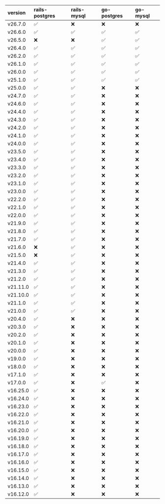 | version   | rails-postgres     | rails-mysql        | go-postgres        | go-mysql           |
|:----------|:-------------------|:-------------------|:-------------------|:-------------------|
| v26.7.0   | :white_check_mark: | :x:                | :x:                | :x:                |
| v26.6.0   | :white_check_mark: | :white_check_mark: | :white_check_mark: | :white_check_mark: |
| v26.5.0   | :x:                | :x:                | :white_check_mark: | :white_check_mark: |
| v26.4.0   | :white_check_mark: | :white_check_mark: | :white_check_mark: | :white_check_mark: |
| v26.2.0   | :white_check_mark: | :white_check_mark: | :white_check_mark: | :white_check_mark: |
| v26.1.0   | :white_check_mark: | :white_check_mark: | :white_check_mark: | :white_check_mark: |
| v26.0.0   | :white_check_mark: | :white_check_mark: | :white_check_mark: | :white_check_mark: |
| v25.1.0   | :white_check_mark: | :white_check_mark: | :white_check_mark: | :white_check_mark: |
| v25.0.0   | :white_check_mark: | :white_check_mark: | :x:                | :x:                |
| v24.7.0   | :white_check_mark: | :white_check_mark: | :x:                | :x:                |
| v24.6.0   | :white_check_mark: | :white_check_mark: | :x:                | :x:                |
| v24.4.0   | :white_check_mark: | :white_check_mark: | :x:                | :x:                |
| v24.3.0   | :white_check_mark: | :white_check_mark: | :x:                | :x:                |
| v24.2.0   | :white_check_mark: | :white_check_mark: | :x:                | :x:                |
| v24.1.0   | :white_check_mark: | :white_check_mark: | :x:                | :x:                |
| v24.0.0   | :white_check_mark: | :white_check_mark: | :x:                | :x:                |
| v23.5.0   | :white_check_mark: | :white_check_mark: | :x:                | :x:                |
| v23.4.0   | :white_check_mark: | :white_check_mark: | :x:                | :x:                |
| v23.3.0   | :white_check_mark: | :white_check_mark: | :x:                | :x:                |
| v23.2.0   | :white_check_mark: | :white_check_mark: | :x:                | :x:                |
| v23.1.0   | :white_check_mark: | :white_check_mark: | :x:                | :x:                |
| v23.0.0   | :white_check_mark: | :white_check_mark: | :x:                | :x:                |
| v22.2.0   | :white_check_mark: | :white_check_mark: | :x:                | :x:                |
| v22.1.0   | :white_check_mark: | :white_check_mark: | :x:                | :x:                |
| v22.0.0   | :white_check_mark: | :white_check_mark: | :x:                | :x:                |
| v21.9.0   | :white_check_mark: | :white_check_mark: | :x:                | :x:                |
| v21.8.0   | :white_check_mark: | :white_check_mark: | :x:                | :x:                |
| v21.7.0   | :white_check_mark: | :white_check_mark: | :x:                | :x:                |
| v21.6.0   | :x:                | :white_check_mark: | :x:                | :x:                |
| v21.5.0   | :x:                | :white_check_mark: | :x:                | :x:                |
| v21.4.0   | :white_check_mark: | :white_check_mark: | :x:                | :x:                |
| v21.3.0   | :white_check_mark: | :white_check_mark: | :x:                | :x:                |
| v21.2.0   | :white_check_mark: | :white_check_mark: | :x:                | :x:                |
| v21.11.0  | :white_check_mark: | :white_check_mark: | :x:                | :x:                |
| v21.10.0  | :white_check_mark: | :white_check_mark: | :x:                | :x:                |
| v21.1.0   | :white_check_mark: | :white_check_mark: | :x:                | :x:                |
| v21.0.0   | :white_check_mark: | :white_check_mark: | :x:                | :x:                |
| v20.4.0   | :white_check_mark: | :x:                | :x:                | :x:                |
| v20.3.0   | :white_check_mark: | :x:                | :x:                | :x:                |
| v20.2.0   | :white_check_mark: | :x:                | :x:                | :x:                |
| v20.1.0   | :white_check_mark: | :x:                | :x:                | :x:                |
| v20.0.0   | :white_check_mark: | :x:                | :x:                | :x:                |
| v19.0.0   | :white_check_mark: | :x:                | :x:                | :x:                |
| v18.0.0   | :white_check_mark: | :x:                | :x:                | :x:                |
| v17.1.0   | :white_check_mark: | :x:                | :x:                | :x:                |
| v17.0.0   | :white_check_mark: | :x:                | :white_check_mark: | :x:                |
| v16.25.0  | :white_check_mark: | :x:                | :x:                | :x:                |
| v16.24.0  | :white_check_mark: | :x:                | :x:                | :x:                |
| v16.23.0  | :white_check_mark: | :x:                | :x:                | :x:                |
| v16.22.0  | :white_check_mark: | :x:                | :x:                | :x:                |
| v16.21.0  | :white_check_mark: | :x:                | :x:                | :x:                |
| v16.20.0  | :white_check_mark: | :x:                | :x:                | :x:                |
| v16.19.0  | :white_check_mark: | :x:                | :x:                | :x:                |
| v16.18.0  | :white_check_mark: | :x:                | :x:                | :x:                |
| v16.17.0  | :white_check_mark: | :x:                | :x:                | :x:                |
| v16.16.0  | :white_check_mark: | :x:                | :x:                | :x:                |
| v16.15.0  | :white_check_mark: | :x:                | :x:                | :x:                |
| v16.14.0  | :white_check_mark: | :x:                | :x:                | :x:                |
| v16.13.0  | :white_check_mark: | :x:                | :x:                | :x:                |
| v16.12.0  | :white_check_mark: | :x:                | :x:                | :x:                |